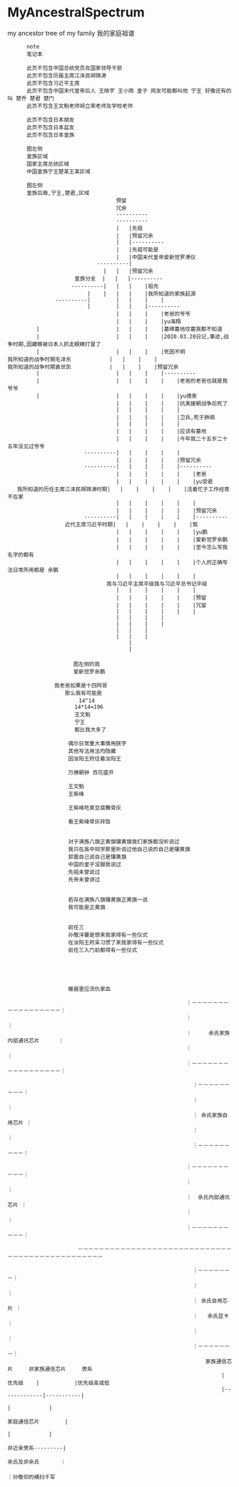 # MyAncestralSpectrum
my ancestor tree of my family 
我的家庭祖谱

          note
          笔记本
          
          此页不包含中国总统党员及国家领导干部
          此页不包含历届主席江泽民胡锦涛
          此页不包含习近平主席
          此页不包含中国末代皇帝后人 王晓宇 王小雨 皇子 网友可能都叫他 宁王 好像还有的叫 楚乔 楚君 楚门
          此页不包含王文魁老师胡立荣老师及学校老师
          
          此页不包含日本朋友
          此页不包含日本盆友
          此页不包含日本皇族
         
          图左侧
          皇族区域
          国家主席总统区域
          中国皇族宁王楚某王某区域  
          
          图左侧
          皇族后裔,宁王,楚君,区域
                                      预留
                                      冗余
                                      ----------
                                      ----------
                                      |   |先祖
                                      |   |预留冗余
                                      |   |----------
                                      |   |先祖可能是
                                      |   |中国末代皇帝爱新觉罗溥仪
                                ----------|
                                  |   |   |预留冗余
                         皇族分支  |   |   |----------
                        ----------|   |   |    |祖先
                             |    |   |   |    |我所知道的家族起源
                   ----------|        |   |    |    | 
                             |        |   |    |----------
                                      |   |    |    |老爸的爷爷
                                      |   |    |    |yu海翔
             |                        |   |    |    |墓碑墓地坟墓我都不知道
             |                        |   |    |    |2020.03.20日记,事迹,战争时期,因藏粮被日本人抓走眼睛打冒了
             |                        |   |    |    |死因不明
    我所知道的战争时期毛泽东            |   |    |    |
    我所知道的战争时期袁世凯            |   |    |    |预留冗余
             |                        |   |    |    |----------
             |                        |   |    |    |    |老爸的老爸也就是我爷爷 
             |                        |   |    |    |    |yu德泉
                                      |   |    |    |    |抗美援朝战争后死了
                                      |   |    |    |    |
                                      |   |    |    |    |卫兵,死于肺病
                                      |   |    |    |    |
                                      |   |    |    |    |应该有墓地
                                      |   |    |    |    |今年我二十五岁二十五年没见过爷爷
                            ----------|   |    |    |    |
                                      |   |    |    |    |预留冗余
                            ----------|   |    |    |    |----------
                                      |   |    |    |    |    |老爸
                                      |   |    |    |    |    |yu受君
       我所知道的历任主席江泽民胡锦涛时期|   |    |    |    |    |活着忙于工作经常不在家
                                      |   |    |    |    |    |
                                      |   |    |    |    |    |预留冗余
                            ----------|   |    |    |    |    |----------
                      近代主席习近平时期|   |    |    |    |    |我
                                      |   |    |    |    |    |yu鹏
                                      |   |    |    |    |    |爱新觉罗余鹏
                                      |   |    |    |    |    |至今怎么写我名字的都有
                                      |   |    |    |    |    |个人的正确写法日常所用都是 余鹏 
                                      |   |    |    |    |    |
                                   我与习近平主席平级我与习近平总书记平级
                                      |   |    |    |    |    |
                                      |   |    |    |    |    |预留
                                      |   |    |    |    |    |冗留             
                                      |   |    |    |    |    |
                                      |   |    |    |
                                      |   |    |    | 
                                      |   |    |
                                      |   |    |   
                                          |    
                                          | 
              　　　　　　　               
             　　　　　　　图左侧的我
             　　　　　　　爱新觉罗余鹏
                    
                 　我老爸如果是十四阿哥
                 　　　那么我有可能是
                    　　   14^14
                         14*14=196
                    　　　王文魁 
                    　　　宁王 
                    　　　都比我大多了
                       
                       偶尔日常重大事情用朕字
                       其他写法用法均隐藏
                       因汝阳王府住着汝阳王
                       
                       万佛朝钟 百花盛开

                       王文魁
                       王紫峰
                       
                       王紫峰吃臭豆腐蘸骨灰
                       
                       看王紫峰骨灰拌饭
                       
 
                       对于满族八旗正黄旗镶黄旗我们家族都没听说过
                       我只在高中同学那里听说过他自己说的自己是镶黄旗
                       郭震自己说自己是镶黄旗
                       中国的皇子没跟我说过
                       先祖未曾说过
                       先帝未曾讲过

                       
                       若存在满族八旗镶黄旗正黄旗一说
                       我可能是正黄旗

                       
                       前任三
                       孙敬洋要是想来我家得有一些仪式
                       在汝阳王府呆习惯了来我家得有一些仪式
                       前任三入门前都得有一些仪式





                       暖器里应流仇家血
                       
                                                            ｜－－－－－－－－－－－－－－－－－｜      
                                                            ｜                  　　       ｜
                                                            ｜  　　余氏家族内部通讯芯片      ｜ 　　　
                                                            ｜                  　　　　　　｜　　　
                                                            ｜－－－－－－－－－－－－－－－－－｜
                                                            
                                                              ｜－－－－－－－－－｜
                                                              ｜         　　　　｜
                                                              ｜ 余氏家族自用芯片 ｜
                                                              ｜         　　　　｜
                                                              ｜－－－－－－－－－｜

                                                            ｜－－－－－－－－－－｜      
                                                            ｜                 ｜
                                                            ｜  余氏内部通讯芯片 ｜ 　　　
                                                            ｜                 ｜　　　
                                                            ｜－－－－－－－－－－｜　
                                                            
                          －－－－－－－－－－－－－－－－－－－－－－－－－－－－－－－－－－－－－－－－－－－－－－－
                                                  
                                                              ｜－－－－－－－｜
                                                              ｜         　 ｜
                                                              ｜ 余氏自用芯片 ｜    
                                                              ｜   余氏显卡  ｜
                                                              ｜         　 ｜
                                                              ｜－－－－－－－｜
                                                                  家族通信芯片     非家族通信芯片     旁系
                                                                       |    优先级    |           |优先级高或低
                                                                       |-------------|-----------|
                                                                              |            |
                                                                         家庭通信芯片        |
                                                                              |            |
                                                                          非近亲旁系---------|
                                                                          余氏及非余氏     　｜
                                                                                          　｜孙敬仰的横扫千军
                                                                                          
    





